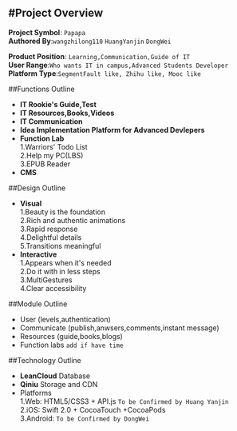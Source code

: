 #Project Overview
---------------------
**Project Symbol**: `Papapa`   
**Authored By**:`wangzhilong110` `HuangYanjin` `DongWei` 

**Product Position**: `Learning,Communication,Guide of IT`  
**User Range**:`Who wants IT in campus,Advanced Students Developer`  
**Platform Type**:`SegmentFault like, Zhihu like, Mooc like`    
 
##Functions Outline
* **IT Rookie's Guide,Test**
* **IT Resources,Books,Videos**
* **IT Communication**
* **Idea Implementation Platform for Advanced Devlepers**
* **Function Lab**  
	1.Warriors' Todo List  
	2.Help my PC(LBS)  
	3.EPUB Reader     
* **CMS** 
	
##Design Outline
* **Visual**  
 1.Beauty is the foundation  
 2.Rich and authentic animations  
 3.Rapid response  
 4.Delightful details  
 5.Transitions meaningful
* **Interactive**  
 1.Appears when it's needed  
 2.Do it with in less steps  
 3.MultiGestures  
 4.Clear accessibility  
 
##Module Outline
* User (levels,authentication)
* Communicate (publish,anwsers,comments,instant message)
* Resources (guide,books,blogs)
* Function labs `add if have time`   
 
##Technology Outline
* **LeanCloud** Database
* **Qiniu** Storage and CDN
* Platforms  
 1.Web: HTML5/CSS3 + API.js `To be Confirmed by Huang Yanjin`  
 2.iOS: Swift 2.0 + CocoaTouch +CocoaPods  
 3.Android: `To be Confirmed by DongWei`
